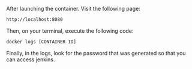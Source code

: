 After launching the container. Visit the following page:

```bash
http://localhost:8080
```

Then, on your terminal, execute the following code:

```bash
docker logs [CONTAINER ID]
```

Finally, in the logs, look for the password that was generated so that you can access jenkins.

